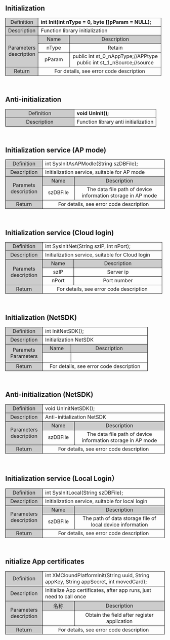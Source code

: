 ## Initialization

<style>
	table{
		border-collapse:collapse;
		width:100%;
	}
	table tr td{
		border:1px solid #000;
	}
</style>
<table >
<tr><td style="background-color:#ccc;text-align:center;width:80px;">Definition</td><td colspan="2"><b>int Init(int nType = 0, byte []pParam = NULL);
</b></td><tr>
<tr><td style="background-color:#ccc;text-align:center">Description</td><td colspan="2">Function library initialization
</td></tr>
<tr><td rowspan="3" style="background-color:#ccc;text-align:center;">Parameters<br/>description</td><td style="background-color:#ccc;text-align:center;width:20%;">Name</td><td style="background-color:#ccc;text-align:center">Description
</td></tr>
<tr style="text-align:center"><td>nType</td><td>Retain</td></tr>
<tr style="text-align:center"><td>pParam</td><td>public int st_0_nAppType;//APPtype<br/>public int st_1_nSource;//source</td><tr>
<tr><td style="background-color:#ccc;text-align:center">Return</td><td colspan="2" style="text-align:center";>For details, see error code description
</td><tr>
</table>
<br/>

## Anti-initialization

<table>
<tr><td style="background-color:#ccc;text-align:center;width:200px;">Definition</td><td colspan="2"><b>void UnInit();</b></td><tr>
<tr><td style="background-color:#ccc;text-align:center">Description</td><td colspan="2">Function library anti initialization
</td></tr>
</table>
<br/>

## Initialization service (AP mode)

<table >
<tr><td style="background-color:#ccc;text-align:center;width:100px;">Definition</td><td colspan="2">int SysInitAsAPModle(String szDBFile);
</td></tr>
<tr><td style="background-color:#ccc;text-align:center">Description</td><td colspan="2">Initialization service, suitable for AP mode
</td></tr>
<tr><td rowspan="2" style="background-color:#ccc;text-align:center">Paramets <br/>description</td><td style="background-color:#ccc;text-align:center;width:20%;">Name</td><td style="background-color:#ccc;text-align:center">Description
</td></tr>
<tr style="text-align:center"><td>szDBFile</td><td>The data file path of device information storage in AP mode
</td></tr>
<tr><td style="background-color:#ccc;text-align:center">Return</td><td colspan="2" style="text-align:center";>For details, see error code description</td><tr>
</table>
<br/>

## Initialization service (Cloud login) 

<table >
<tr><td style="background-color:#ccc;text-align:center;width:100px;">Definition</td><td colspan="2">int SysInitNet(String szIP, int nPort);
</td><tr>
<tr><td style="background-color:#ccc;text-align:center">Description</td><td colspan="2">Initialization service, suitable for Cloud login
</td></tr>
<tr><td rowspan="3" style="background-color:#ccc;text-align:center">Paramets <br/>description</td><td style="background-color:#ccc;text-align:center;width:20%;">Name</td><td style="background-color:#ccc;text-align:center">Description
</td></tr>
<tr><td style="text-align:center">szIP</td><td style="text-align:center">Server ip</td></tr>
<tr><td style="text-align:center">nPort</td><td style="text-align:center">Port number</td><tr>
<tr><td style="background-color:#ccc;text-align:center">Return</td><td colspan="2" style="text-align:center";>For details, see error code description

</td><tr>
</table>
<br/>

## Initialization (NetSDK) 

<table >
<tr><td style="background-color:#ccc;text-align:center;width:100px;">Definition</td><td colspan="2">int InitNetSDK();</td><tr>
<tr><td style="background-color:#ccc;text-align:center">Description</td><td colspan="2">Initialization NetSDK</td></tr>
<tr><td rowspan="2" style="background-color:#ccc;text-align:center">Paramets<br/>Parameters</td><td style="background-color:#ccc;text-align:center;width:20%;">Name</td><td style="background-color:#ccc;text-align:center">Description
</td></tr>
<tr style="height:30px"><td></td><td></td></tr>
<tr><td style="background-color:#ccc;text-align:center">Return</td><td colspan="2" style="text-align:center";>For details, see error code description</td><tr>
</table>
<br/>

## Anti-initialization (NetSDK) 

<table>
<tr><td style="background-color:#ccc;text-align:center;width:100px;">Definition</td><td colspan="2">void UnInitNetSDK();</td><tr>
<tr><td style="background-color:#ccc;text-align:center">Description</td><td colspan="2">Anti-initialization NetSDK</td></tr>
<tr><td rowspan="2" style="background-color:#ccc;text-align:center">Parameters <br/>description</td><td style="background-color:#ccc;text-align:center;width:20%;">Name</td><td style="background-color:#ccc;text-align:center">Description
</td></tr>
<tr style="text-align:center"><td>szDBFile</td><td>The data file path of device information storage in AP mode</td></tr>
<tr><td style="background-color:#ccc;text-align:center">Return</td><td colspan="2" style="text-align:center";>For details, see error code description</td><tr>
</table>
<br/>

## Initialization service (Local Login）

<table >
<tr><td style="background-color:#ccc;text-align:center;width:100px;">Definition</td><td colspan="2">int SysInitLocal(String szDBFile);</td><tr>
<tr><td style="background-color:#ccc;text-align:center">Description
</td><td colspan="2">Initialization service, suitable for local login</td></tr>
<tr><td rowspan="2" style="background-color:#ccc;text-align:center">Parameters<br/>description
</td><td style="background-color:#ccc;text-align:center;width:20%;">Name
</td><td style="background-color:#ccc;text-align:center">Description

</td></tr>
<tr style="text-align:center"><td>szDBFile</td><td>The path of data storage file of local device information
</td></tr>
<tr><td style="background-color:#ccc;text-align:center">Return</td><td colspan="2" style="text-align:center";>For details, see error code description</td><tr>
</table>
<br/>

## nitialize App certificates

<table >
<tr><td style="background-color:#ccc;text-align:center;width:100px;">Definition</td><td colspan="2">int XMCloundPlatformInit(String uuid, String appKey, String appSecret, int movedCard);</td><tr>
<tr><td style="background-color:#ccc;text-align:center">Description</td><td colspan="2">Initialize App certificates, after app runs, just need to call once
</td></tr>
<tr><td rowspan="2" style="background-color:#ccc;text-align:center">Parameters<br/>description</td><td style="background-color:#ccc;text-align:center;width:20%;">名称</td><td style="background-color:#ccc;text-align:center">Description
</td></tr>
<tr style="text-align:center"><td></td><td>Obtain the field after register application</td></tr>
<tr><td style="background-color:#ccc;text-align:center">Return</td><td colspan="2" style="text-align:center";>For details, see error code description</td><tr>
</table>
